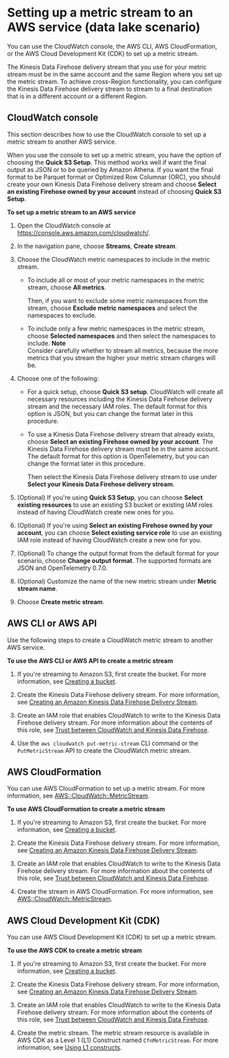 # Setting up a metric stream to an AWS service \(data lake scenario\)<a name="CloudWatch-metric-streams-setup-datalake"></a>

You can use the CloudWatch console, the AWS CLI, AWS CloudFormation, or the AWS Cloud Development Kit \(CDK\) to set up a metric stream\.

The Kinesis Data Firehose delivery stream that you use for your metric stream must be in the same account and the same Region where you set up the metric stream\. To achieve cross\-Region functionality, you can configure the Kinesis Data Firehose delivery stream to stream to a final destination that is in a different account or a different Region\.

## CloudWatch console<a name="CloudWatch-metric-streams-setup-datalake-console"></a>

This section describes how to use the CloudWatch console to set up a metric stream to another AWS service\.

When you use the console to set up a metric stream, you have the option of choosing the **Quick S3 Setup**\. This method works well if want the final output as JSON or to be queried by Amazon Athena\. If you want the final format to be Parquet format or Optimized Row Columnar \(ORC\), you should create your own Kinesis Data Firehose delivery stream and choose **Select an existing Firehose owned by your account** instead of choosing **Quick S3 Setup**\.

**To set up a metric stream to an AWS service**

1. Open the CloudWatch console at [https://console\.aws\.amazon\.com/cloudwatch/](https://console.aws.amazon.com/cloudwatch/)\.

1. In the navigation pane, choose **Streams**, **Create stream**\.

1. Choose the CloudWatch metric namespaces to include in the metric stream\.
   + To include all or most of your metric namespaces in the metric stream, choose **All metrics**\.

     Then, if you want to exclude some metric namespaces from the stream, choose **Exclude metric namespaces** and select the namespaces to exclude\.
   + To include only a few metric namespaces in the metric stream, choose **Selected namespaces** and then select the namespaces to include\.
**Note**  
Consider carefully whether to stream all metrics, because the more metrics that you stream the higher your metric stream charges will be\.

1. Choose one of the following:
   + For a quick setup, choose **Quick S3 setup**\. CloudWatch will create all necessary resources including the Kinesis Data Firehose delivery stream and the necessary IAM roles\. The default format for this option is JSON, but you can change the format later in this procedure\.
   + To use a Kinesis Data Firehose delivery stream that already exists, choose **Select an existing Firehose owned by your account**\. The Kinesis Data Firehose delivery stream must be in the same account\. The default format for this option is OpenTelemetry, but you can change the format later in this procedure\.

     Then select the Kinesis Data Firehose delivery stream to use under **Select your Kinesis Data Firehose delivery stream**\.

1. \(Optional\) If you're using **Quick S3 Setup**, you can choose **Select existing resources** to use an existing S3 bucket or existing IAM roles instead of having CloudWatch create new ones for you\.

1. \(Optional\) If you're using **Select an existing Firehose owned by your account**, you can choose **Select existing service role** to use an existing IAM role instead of having CloudWatch create a new one for you\.

1. \(Optional\) To change the output format from the default format for your scenario, choose **Change output format**\. The supported formats are JSON and OpenTelemetry 0\.7\.0\.

1. \(Optional\) Customize the name of the new metric stream under **Metric stream name**\.

1. Choose **Create metric stream**\.

## AWS CLI or AWS API<a name="CloudWatch-metric-streams-setup-datalake-CLI"></a>

Use the following steps to create a CloudWatch metric stream to another AWS service\.

**To use the AWS CLI or AWS API to create a metric stream**

1. If you're streaming to Amazon S3, first create the bucket\. For more information, see [ Creating a bucket](https://docs.aws.amazon.com/AmazonS3/latest/userguide/create-bucket-overview.html)\.

1. Create the Kinesis Data Firehose delivery stream\. For more information, see [ Creating an Amazon Kinesis Data Firehose Delivery Stream](https://docs.aws.amazon.com/firehose/latest/dev/basic-create.html)\.

1. Create an IAM role that enables CloudWatch to write to the Kinesis Data Firehose delivery stream\. For more information about the contents of this role, see [Trust between CloudWatch and Kinesis Data Firehose](CloudWatch-metric-streams-trustpolicy.md)\.

1. Use the `aws cloudwatch put-metric-stream` CLI command or the `PutMetricStream` API to create the CloudWatch metric stream\.

## AWS CloudFormation<a name="CloudWatch-metric-streams-setup-datalake-CFN"></a>

You can use AWS CloudFormation to set up a metric stream\. For more information, see [ AWS::CloudWatch::MetricStream](https://docs.aws.amazon.com/AWSCloudFormation/latest/UserGuide/aws-resource-cloudwatch-metricstream.html)\.

**To use AWS CloudFormation to create a metric stream**

1. If you're streaming to Amazon S3, first create the bucket\. For more information, see [ Creating a bucket](https://docs.aws.amazon.com/AmazonS3/latest/userguide/create-bucket-overview.html)\.

1. Create the Kinesis Data Firehose delivery stream\. For more information, see [ Creating an Amazon Kinesis Data Firehose Delivery Stream](https://docs.aws.amazon.com/firehose/latest/dev/basic-create.html)\.

1. Create an IAM role that enables CloudWatch to write to the Kinesis Data Firehose delivery stream\. For more information about the contents of this role, see [Trust between CloudWatch and Kinesis Data Firehose](CloudWatch-metric-streams-trustpolicy.md)\.

1. Create the stream in AWS CloudFormation\. For more information, see [ AWS::CloudWatch::MetricStream](https://docs.aws.amazon.com/AWSCloudFormation/latest/UserGuide/aws-resource-cloudwatch-metricstream.html)\.

## AWS Cloud Development Kit \(CDK\)<a name="CloudWatch-metric-streams-setup-datalake-CDK"></a>

You can use AWS Cloud Development Kit \(CDK\) to set up a metric stream\. 

**To use the AWS CDK to create a metric stream**

1. If you're streaming to Amazon S3, first create the bucket\. For more information, see [ Creating a bucket](https://docs.aws.amazon.com/AmazonS3/latest/userguide/create-bucket-overview.html)\.

1. Create the Kinesis Data Firehose delivery stream\. For more information, see [ Creating an Amazon Kinesis Data Firehose Delivery Stream](https://docs.aws.amazon.com/firehose/latest/dev/basic-create.html)\.

1. Create an IAM role that enables CloudWatch to write to the Kinesis Data Firehose delivery stream\. For more information about the contents of this role, see [Trust between CloudWatch and Kinesis Data Firehose](CloudWatch-metric-streams-trustpolicy.md)\.

1. Create the metric stream\. The metric stream resource is available in AWS CDK as a Level 1 \(L1\) Construct named `CfnMetricStream`\. For more information, see [ Using L1 constructs](https://docs.aws.amazon.com/cdk/latest/guide/constructs.html#constructs_l1_using.html)\.